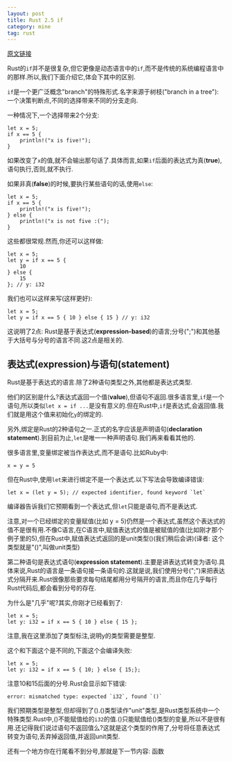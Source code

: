 ```yaml
---
layout: post
title: Rust 2.5 if
category: mine
tag: rust
---
```


[原文链接][from]

Rust的`if`并不是很复杂,但它更像是动态语言中的`if`,而不是传统的系统编程语言中的那样.所以,我们下面介绍它,体会下其中的区别.

`if`是一个更广泛概念"branch"的特殊形式.名字来源于树枝("branch in a tree"): 一个决策判断点,不同的选择带来不同的分支走向.

一种情况下,一个选择带来2个分支:

    let x = 5;
    if x == 5 {
        println!("x is five!");
    }

如果改变了`x`的值,就不会输出那句话了.具体而言,如果`if`后面的表达式为真(**true**),语句执行,否则,就不执行.

如果非真(**false**)的时候,要执行某些语句的话,使用`else`:

    let x = 5;
    if x == 5 {
        println!("x is five!");
    } else {
        println!("x is not five :(");
    }

这些都很常规.然而,你还可以这样做:

    let x = 5;
    let y = if x == 5 {
        10
    } else {
        15
    }; // y: i32

我们也可以这样来写(这样更好):

    let x = 5;
    let y = if x == 5 { 10 } else { 15 } // y: i32 

这说明了2点: Rust是基于表达式(**expression-based**)的语言;分号(";")和其他基于大括号与分号的语言不同.这2点是相关的.

## 表达式(expression)与语句(statement)

Rust是基于表达式的语言.除了2种语句类型之外,其他都是表达式类型.

他们的区别是什么?表达式返回一个值(**value**),但语句不返回.很多语言里,`if`是一个语句,所以类似`let x = if ...`是没有意义的.但在Rust中,`if`是表达式,会返回值.我们就是用这个值来初始化`y`的绑定的.

另外,绑定是Rust的2种语句之一.正式的名字应该是声明语句(**declaration statement**).到目前为止,`let`是唯一一种声明语句.我们再来看看其他的.

很多语言里,变量绑定被当作表达式,而不是语句.比如Ruby中:

    x = y = 5

但在Rust中,使用`let`来进行绑定不是一个表达式.以下写法会导致编译错误:

    let x = (let y = 5); // expected identifier, found keyword `let`

编译器告诉我们它预期看到一个表达式,但`let`只能是语句,而不是表达式.

注意,对一个已经绑定的变量赋值(比如 y = 5)仍然是一个表达式,虽然这个表达式的值不是很有用.不像C语言,在C语言中,赋值表达式的值是被赋值的值(比如刚才那个例子里的5),但在Rust中,赋值表达式返回的是unit类型()(我们稍后会讲)(译者: 这个类型就是"()",叫做unit类型)

第二种语句是表达式语句(**expression statement**).主要是讲表达式转变为语句.具体来说,Rust的语言是一条语句接一条语句的.这就是说,我们使用分号(";")来把表达式分隔开来.Rust很像那些要求每句结尾都用分号隔开的语言,而且你在几乎每行Rust代码后,都会看到分号的存在.

为什么是"几乎"呢?其实,你刚才已经看到了:

    let x = 5;
    let y: i32 = if x == 5 { 10 } else { 15 };

注意,我在这里添加了类型标注,说明y的类型需要是整型.

这个和下面这个是不同的,下面这个会编译失败:

    let x = 5;
    let y: i32 = if x == 5 { 10; } else { 15;};

注意10和15后面的分号.Rust会显示如下错误:

    error: mismatched type: expected `i32`, found `()`

我们预期类型是整型,但却得到了().()类型读作"unit"类型,是Rust类型系统中一个特殊类型.Rust中,()不能赋值给的`i32`的值.()只能赋值给()类型的变量,所以不是很有用.还记得我们说过语句不返回值么?这就是这个类型的作用了,分号将任意表达式转变为语句,丢弃掉返回值,并返回unit类型.

还有一个地方你在行尾看不到分号,那就是下一节内容: 函数

[from]: http://doc.rust-lang.org/book/if.html
